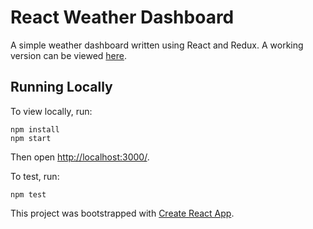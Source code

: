 # React Weather Dashboard

A simple weather dashboard written using React and Redux. A working version can be viewed [here](https://vanillaslice.github.io/ReactWeatherDashboard/).

## Running Locally

To view locally, run:
```
npm install
npm start
```

Then open [http://localhost:3000/](http://localhost:3000/).

To test, run:
```
npm test
```

This project was bootstrapped with [Create React App](https://github.com/facebookincubator/create-react-app).

